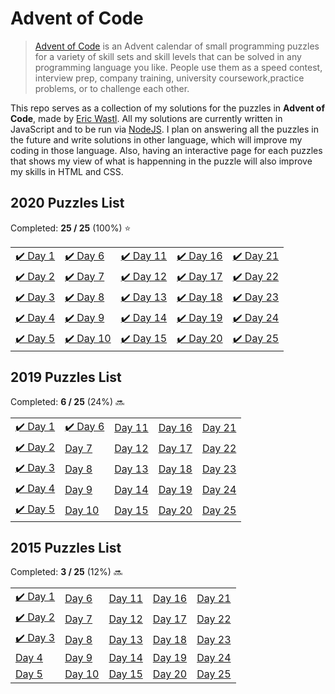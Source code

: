 # Advent of Code

> [Advent of Code](https://adventofcode.com/) is an Advent calendar of small programming puzzles for a variety of skill sets and skill levels that can be solved in any programming language you like. People use them as a speed contest, interview prep, company training, university coursework,practice problems, or to challenge each other.

This repo serves as a collection of my solutions for the puzzles in **Advent of Code**, made by [Eric Wastl](http://was.tl/). All my solutions are currently written in JavaScript and to be run via [NodeJS](https://nodejs.org/). I plan on answering all the puzzles in the future and write solutions in other language, which will improve my coding in those language. Also, having an interactive page for each puzzles that shows my view of what is happenning in the puzzle will also improve my skills in HTML and CSS.

## 2020 Puzzles List

Completed: **25 / 25** (100%) ⭐️

|                              |                               |                               |                                |                               |
| ---------------------------- | ----------------------------- | ----------------------------- | ------------------------------ | ----------------------------- |
| [✔️ Day 1](<./Solutions/2020/Day 1/>) | [✔️ Day 6](<./Solutions/2020/Day 6/>)   | [✔️ Day 11](<./Solutions/2020/Day 11/>) | [✔️ Day 16](<./Solutions/2020/Day 16/>) | [✔️ Day 21](<./Solutions/2020/Day 21/>) |
| [✔️ Day 2](<./Solutions/2020/Day 2/>) | [✔️ Day 7](<./Solutions/2020/Day 7/>)   | [✔️ Day 12](<./Solutions/2020/Day 12/>) | [✔️ Day 17](<./Solutions/2020/Day 17/>) | [✔️ Day 22](<./Solutions/2020/Day 22/>) |
| [✔️ Day 3](<./Solutions/2020/Day 3/>) | [✔️ Day 8](<./Solutions/2020/Day 8/>)   | [✔️ Day 13](<./Solutions/2020/Day 13/>) | [✔️ Day 18](<./Solutions/2020/Day 18/>) | [✔️ Day 23](<./Solutions/2020/Day 23/>) |
| [✔️ Day 4](<./Solutions/2020/Day 4/>) | [✔️ Day 9](<./Solutions/2020/Day 9/>)   | [✔️ Day 14](<./Solutions/2020/Day 14/>) | [✔️ Day 19](<./Solutions/2020/Day 19/>) | [✔️ Day 24](<./Solutions/2020/Day 24/>) |
| [✔️ Day 5](<./Solutions/2020/Day 5/>) | [✔️ Day 10](<./Solutions/2020/Day 10/>) | [✔️ Day 15](<./Solutions/2020/Day 15/>) | [✔️ Day 20](<./Solutions/2020/Day 20/>) | [✔️ Day 25](<./Solutions/2020/Day 25/>) |


## 2019 Puzzles List

Completed: **6 / 25** (24%) 🔜

|                              |                               |                               |                                |                               |
| ---------------------------- | ----------------------------- | ----------------------------- | ------------------------------ | ----------------------------- |
| [✔️ Day 1](<./Solutions/2019/Day 1/>) | [✔️ Day 6](<./Solutions/2019/Day 6/>)   | [Day 11](<./Solutions/2019/Day 11/>) | [Day 16](<./Solutions/2019/Day 16/>) | [Day 21](<./Solutions/2019/Day 21/>) |
| [✔️ Day 2](<./Solutions/2019/Day 2/>) | [Day 7](<./Solutions/2019/Day 7/>)   | [Day 12](<./Solutions/2019/Day 12/>) | [Day 17](<./Solutions/2019/Day 17/>) | [Day 22](<./Solutions/2019/Day 22/>) |
| [✔️ Day 3](<./Solutions/2019/Day 3/>) | [Day 8](<./Solutions/2019/Day 8/>)   | [Day 13](<./Solutions/2019/Day 13/>) | [Day 18](<./Solutions/2019/Day 18/>) | [Day 23](<./Solutions/2019/Day 23/>) |
| [✔️ Day 4](<./Solutions/2019/Day 4/>) | [Day 9](<./Solutions/2019/Day 9/>)   | [Day 14](<./Solutions/2019/Day 14/>) | [Day 19](<./Solutions/2019/Day 19/>) | [Day 24](<./Solutions/2019/Day 24/>) |
| [✔️ Day 5](<./Solutions/2019/Day 5/>) | [Day 10](<./Solutions/2019/Day 10/>) | [Day 15](<./Solutions/2019/Day 15/>) | [Day 20](<./Solutions/2019/Day 20/>) | [Day 25](<./Solutions/2019/Day 25/>) |

## 2015 Puzzles List

Completed: **3 / 25** (12%) 🔜

|                              |                               |                               |                                |                               |
| ---------------------------- | ----------------------------- | ----------------------------- | ------------------------------ | ----------------------------- |
| [✔️ Day 1](<./Solutions/2015/Day 1/>) | [Day 6](<./Solutions/2015/Day 6/>)   | [Day 11](<./Solutions/2015/Day 11/>) | [Day 16](<./Solutions/2015/Day 16/>) | [Day 21](<./Solutions/2015/Day 21/>) |
| [✔️ Day 2](<./Solutions/2015/Day 2/>) | [Day 7](<./Solutions/2015/Day 7/>)   | [Day 12](<./Solutions/2015/Day 12/>) | [Day 17](<./Solutions/2015/Day 17/>) | [Day 22](<./Solutions/2015/Day 22/>) |
| [✔️ Day 3](<./Solutions/2015/Day 3/>) | [Day 8](<./Solutions/2015/Day 8/>)   | [Day 13](<./Solutions/2015/Day 13/>) | [Day 18](<./Solutions/2015/Day 18/>) | [Day 23](<./Solutions/2015/Day 23/>) |
| [Day 4](<./Solutions/2015/Day 4/>) | [Day 9](<./Solutions/2015/Day 9/>)   | [Day 14](<./Solutions/2015/Day 14/>) | [Day 19](<./Solutions/2015/Day 19/>) | [Day 24](<./Solutions/2015/Day 24/>) |
| [Day 5](<./Solutions/2015/Day 5/>) | [Day 10](<./Solutions/2015/Day 10/>) | [Day 15](<./Solutions/2015/Day 15/>) | [Day 20](<./Solutions/2015/Day 20/>) | [Day 25](<./Solutions/2015/Day 25/>) |

<!-- | [Day 1](<./Solutions/2019/Day 1/>) | [Day 6](<./Solutions/2019/Day 6/>)   | [Day 11](<./Solutions/2019/Day 11/>) | [Day 16](<./Solutions/2019/Day 16/>) | [Day 21](<./Solutions/2019/Day 21/>) |
| [Day 2](<./Solutions/2019/Day 2/>) | [Day 7](<./Solutions/2019/Day 7/>)   | [Day 12](<./Solutions/2019/Day 12/>) | [Day 17](<./Solutions/2019/Day 17/>) | [Day 22](<./Solutions/2019/Day 22/>) |
| [Day 3](<./Solutions/2019/Day 3/>) | [Day 8](<./Solutions/2019/Day 8/>)   | [Day 13](<./Solutions/2019/Day 13/>) | [Day 18](<./Solutions/2019/Day 18/>) | [Day 23](<./Solutions/2019/Day 23/>) |
| [Day 4](<./Solutions/2019/Day 4/>) | [Day 9](<./Solutions/2019/Day 9/>)   | [Day 14](<./Solutions/2019/Day 14/>) | [Day 19](<./Solutions/2019/Day 19/>) | [Day 24](<./Solutions/2019/Day 24/>) |
| [Day 5](<./Solutions/2019/Day 5/>) | [Day 10](<./Solutions/2019/Day 10/>) | [Day 15](<./Solutions/2019/Day 15/>) | [Day 20](<./Solutions/2019/Day 20/>) | [Day 25](<./Solutions/2019/Day 25/>) | -->

<!-- emoji used: ⭐️🔜✔️⏳ -->
